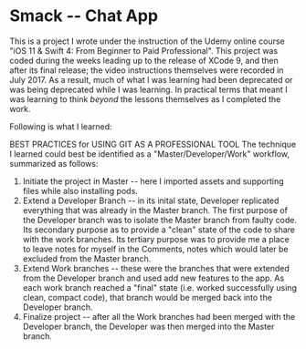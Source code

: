 # Smack -- Chat App
This is a project I wrote under the instruction of the Udemy online course "iOS 11 & Swift 4: From Beginner to Paid Professional". This project was coded during the weeks leading up to the release of XCode 9, and then after its final release; the video instructions themselves were recorded in July 2017. As a result, much of what I was learning had been deprecated or was being deprecated while I was learning. In practical terms that meant I was learning to think *beyond* the lessons themselves as I completed the work.

Following is what I learned:

BEST PRACTICES for USING GIT AS A PROFESSIONAL TOOL
The technique I learned could best be identified as a "Master/Developer/Work" workflow, summarized as follows:

1. Initiate the project in Master -- here I imported assets and supporting files while also installing pods.
2. Extend a Developer Branch -- in its inital state, Developer replicated everything that was already in the Master branch. The first purpose of the Developer branch was to isolate the Master branch from faulty code. Its secondary purpose as to provide a "clean" state of the code to share with the work branches. Its tertiary purpose was to provide me a place to leave notes for myself in the Comments, notes which would later be excluded from the Master branch.
3. Extend Work branches -- these were the branches that were extended from the Developer branch and used add new features to the app. As each work branch reached a "final" state (i.e. worked successfully using clean, compact code), that branch would be merged back into the Developer branch.
4. Finalize project -- after all the Work branches had been merged with the Developer branch, the Developer was then merged into the Master branch.
